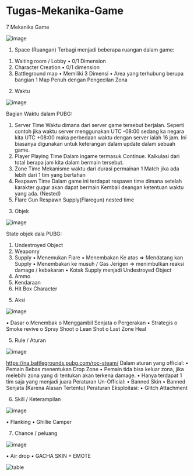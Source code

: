 # Tugas-Mekanika-Game
7 Mekanika Game

![image](https://user-images.githubusercontent.com/124869689/225519885-42029059-41a1-492b-a82d-8efccdf8ff06.png)

1.	Space (Ruangan)
Terbagi menjadi beberapa ruangan dalam game:
1)	Waiting room / Lobby
•	0/1 Dimension
2)	Character Creation 
•	0/1 dimension
3)	Battleground map
•	Memiliki 3 Dimensi
•	Area yang terhubung berupa bangian 1 Map Penuh dengan Pengecilan Zona

2.	Waktu

 ![image](https://user-images.githubusercontent.com/124869689/225519951-ead32195-03ea-4609-a7f0-cf2e30c0aa93.png)

Bagian Waktu dalam PUBG:
1)	Server Time
Waktu dimana dari server game tersebut berjalan. Seperti contoh jika waktu server menggunakan UTC -08:00 sedang ka negara kita UTC +08:00 maka perbedaan waktu dengan server ialah 16 jam. Ini biasanya digunakan untuk keterangan dalam update dalam sebuah game.
2)	Player Playing Time
Dalam ingame termasuk Continue. Kalkulasi dari total berapa jam kita dalam bermain tersebut.
3)	Zone Time
Mekanisme waktu dari durasi permainan 1 Match jika ada lebih dari 1 tim yang bertahan
4)	Respawn Time
Dalam game ini terdapat respawn time dimana setelah karakter gugur akan dapat bermain Kembali deangan ketentuan waktu yang ada. (Nested)
5)	Flare Gun Respawn
Supply(Flaregun) nested time

3.	Objek

 ![image](https://user-images.githubusercontent.com/124869689/225519991-84378dc3-2cb0-4581-81ed-44c666e45421.png)

State objek dala PUBG:
1)	Undestroyed Object
2)	Weaponry
3)	Supply
•	Menemukan Flare
•	Menembakan Ke atas => Mendatang kan Supply 
•	Menembakan ke musuh / Gas Jerigen => menimbulkan reaksi damage / kebakaran
•	Kotak Supply menjadi Undestroyed Object
4)	Ammo
5)	Kendaraan
6)	Hit Box Character

5.	Aksi

![image](https://user-images.githubusercontent.com/124869689/225520111-1769a4c5-544a-48c1-969e-4dfe59ffd60d.png)

•	Dasar
o	Menembak
o	Menggambil Senjata
o	Pergerakan
•	Strategis
o	Smoke revive
o	Spray Shoot
o	Lean Shot
o	Last Zone Heal

5.	Rule /  Aturan

![image](https://user-images.githubusercontent.com/124869689/225520157-2f7021a0-57bc-4b8d-abec-cbc58ac0b968.png)

https://na.battlegrounds.pubg.com/roc-steam/
Dalam aturan yang official:
•	Pemain Bebas menentukan Drop Zone
•	Pemain tida bisa keluar zona, jika melebihi zona yang di tentukan akan terkena damage.
•	Hanya terdapat 1 tim saja yang menjadi juara
Peraturan Un-Official:
•	Banned Skin
•	Banned Senjata (Karena Alasan Tertentu)
Peraturan Eksploitasi:
•	Glitch Attachment

6.	Skill / Keterampilan

 ![image](https://user-images.githubusercontent.com/124869689/225520180-0bcd53f0-19a4-4791-bb4b-4e2b9fbd3453.png)

•	Flanking
•	Ghillie Camper

7.	Chance / peluang

![image](https://user-images.githubusercontent.com/124869689/225520288-84dcc085-2300-49c9-b32e-969d98846777.png)

•	Air drop
•	GACHA SKIN + EMOTE

![table](https://user-images.githubusercontent.com/124869689/225520464-d1dd469c-4718-4c08-ad3d-f192f96b57f8.PNG)

